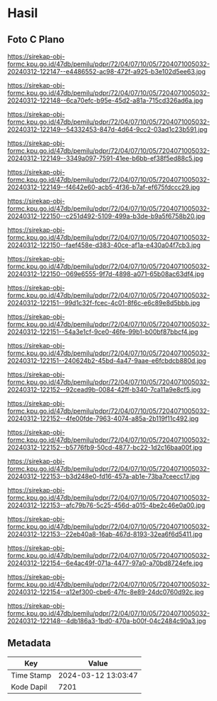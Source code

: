 # Hasil

## Foto C Plano

https://sirekap-obj-formc.kpu.go.id/47db/pemilu/pdpr/72/04/07/10/05/7204071005032-20240312-122147--e4486552-ac98-472f-a925-b3e102d5ee63.jpg

https://sirekap-obj-formc.kpu.go.id/47db/pemilu/pdpr/72/04/07/10/05/7204071005032-20240312-122148--6ca70efc-b95e-45d2-a81a-715cd326ad6a.jpg

https://sirekap-obj-formc.kpu.go.id/47db/pemilu/pdpr/72/04/07/10/05/7204071005032-20240312-122149--54332453-847d-4d64-9cc2-03ad1c23b591.jpg

https://sirekap-obj-formc.kpu.go.id/47db/pemilu/pdpr/72/04/07/10/05/7204071005032-20240312-122149--3349a097-7591-41ee-b6bb-ef38f5ed88c5.jpg

https://sirekap-obj-formc.kpu.go.id/47db/pemilu/pdpr/72/04/07/10/05/7204071005032-20240312-122149--f4642e60-acb5-4f36-b7af-ef675fdccc29.jpg

https://sirekap-obj-formc.kpu.go.id/47db/pemilu/pdpr/72/04/07/10/05/7204071005032-20240312-122150--c251d492-5109-499a-b3de-b9a5f6758b20.jpg

https://sirekap-obj-formc.kpu.go.id/47db/pemilu/pdpr/72/04/07/10/05/7204071005032-20240312-122150--faef458e-d383-40ce-af1a-e430a04f7cb3.jpg

https://sirekap-obj-formc.kpu.go.id/47db/pemilu/pdpr/72/04/07/10/05/7204071005032-20240312-122150--069e6555-9f7d-4898-a071-65b08ac63df4.jpg

https://sirekap-obj-formc.kpu.go.id/47db/pemilu/pdpr/72/04/07/10/05/7204071005032-20240312-122151--99d1c32f-fcec-4c01-8f6c-e6c89e8d5bbb.jpg

https://sirekap-obj-formc.kpu.go.id/47db/pemilu/pdpr/72/04/07/10/05/7204071005032-20240312-122151--54a3e1cf-9ce0-46fe-99b1-b00bf87bbcf4.jpg

https://sirekap-obj-formc.kpu.go.id/47db/pemilu/pdpr/72/04/07/10/05/7204071005032-20240312-122151--240624b2-45bd-4a47-9aae-e6fcbdcb880d.jpg

https://sirekap-obj-formc.kpu.go.id/47db/pemilu/pdpr/72/04/07/10/05/7204071005032-20240312-122152--92cead9b-0084-42ff-b340-7ca11a9e8cf5.jpg

https://sirekap-obj-formc.kpu.go.id/47db/pemilu/pdpr/72/04/07/10/05/7204071005032-20240312-122152--4fe00fde-7963-4074-a85a-2b119f11c492.jpg

https://sirekap-obj-formc.kpu.go.id/47db/pemilu/pdpr/72/04/07/10/05/7204071005032-20240312-122152--b5776fb9-50cd-4877-bc22-1d2c16baa00f.jpg

https://sirekap-obj-formc.kpu.go.id/47db/pemilu/pdpr/72/04/07/10/05/7204071005032-20240312-122153--b3d248e0-fd16-457a-ab1e-73ba7ceecc17.jpg

https://sirekap-obj-formc.kpu.go.id/47db/pemilu/pdpr/72/04/07/10/05/7204071005032-20240312-122153--afc79b76-5c25-456d-a015-4be2c46e0a00.jpg

https://sirekap-obj-formc.kpu.go.id/47db/pemilu/pdpr/72/04/07/10/05/7204071005032-20240312-122153--22eb40a8-16ab-467d-8193-32ea6f6d5411.jpg

https://sirekap-obj-formc.kpu.go.id/47db/pemilu/pdpr/72/04/07/10/05/7204071005032-20240312-122154--6e4ac49f-071a-4477-97a0-a70bd8724efe.jpg

https://sirekap-obj-formc.kpu.go.id/47db/pemilu/pdpr/72/04/07/10/05/7204071005032-20240312-122154--a12ef300-cbe6-47fc-8e89-24dc0760d92c.jpg

https://sirekap-obj-formc.kpu.go.id/47db/pemilu/pdpr/72/04/07/10/05/7204071005032-20240312-122148--4db186a3-1bd0-470a-b00f-04c2484c90a3.jpg


## Metadata

| Key        | Value               |
| ---------- | ------------------- |
| Time Stamp | 2024-03-12 13:03:47 |
| Kode Dapil | 7201                |



